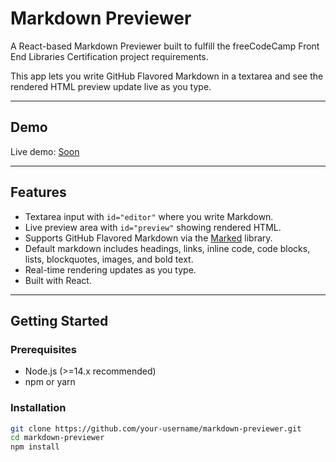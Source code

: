 # Markdown Previewer

A React-based Markdown Previewer built to fulfill the freeCodeCamp Front End Libraries Certification project requirements.

This app lets you write GitHub Flavored Markdown in a textarea and see the rendered HTML preview update live as you type.

---

## Demo

Live demo: [Soon](https://markdown-previewer-ten-hazel.vercel.app/)

---

## Features

- Textarea input with `id="editor"` where you write Markdown.
- Live preview area with `id="preview"` showing rendered HTML.
- Supports GitHub Flavored Markdown via the [Marked](https://marked.js.org/) library.
- Default markdown includes headings, links, inline code, code blocks, lists, blockquotes, images, and bold text.
- Real-time rendering updates as you type.
- Built with React.

---

## Getting Started

### Prerequisites

- Node.js (>=14.x recommended)
- npm or yarn

### Installation

```bash
git clone https://github.com/your-username/markdown-previewer.git
cd markdown-previewer
npm install

